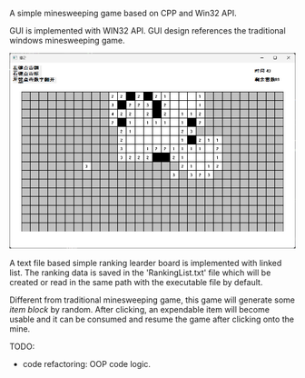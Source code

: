 
A simple minesweeping game based on CPP and Win32 API. 

GUI is implemented with WIN32 API. GUI design references the traditional windows minesweeping game.


![](./Screenshot.png)

A text file based simple ranking learder board is implemented with linked list. The ranking data is saved in the 'RankingList.txt' file which will be created or read in the same path with the executable file by default.

Different from traditional minesweeping game, this game will generate some *item block* by random. After clicking, an expendable item will become usable and it can be consumed and resume the game after clicking onto the mine.


TODO:
- code refactoring: OOP code logic.


